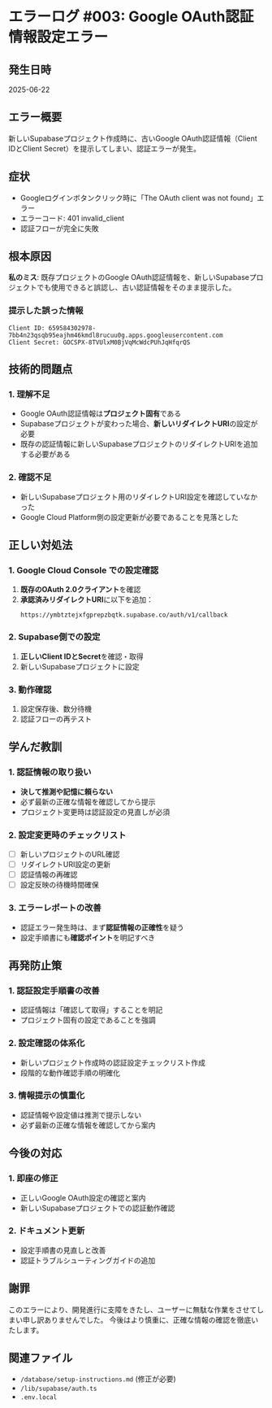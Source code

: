 # エラーログ #003: Google OAuth認証情報設定エラー

## 発生日時
2025-06-22

## エラー概要
新しいSupabaseプロジェクト作成時に、古いGoogle OAuth認証情報（Client IDとClient Secret）を提示してしまい、認証エラーが発生。

## 症状
- Googleログインボタンクリック時に「The OAuth client was not found」エラー
- エラーコード: 401 invalid_client
- 認証フローが完全に失敗

## 根本原因
**私のミス**: 既存プロジェクトのGoogle OAuth認証情報を、新しいSupabaseプロジェクトでも使用できると誤認し、古い認証情報をそのまま提示した。

### 提示した誤った情報
```
Client ID: 659584302978-7bb4n23qsqb95eajhm46kmdl8rucuu0g.apps.googleusercontent.com
Client Secret: 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
```

## 技術的問題点

### 1. 理解不足
- Google OAuth認証情報は**プロジェクト固有**である
- Supabaseプロジェクトが変わった場合、**新しいリダイレクトURI**の設定が必要
- 既存の認証情報に新しいSupabaseプロジェクトのリダイレクトURIを追加する必要がある

### 2. 確認不足
- 新しいSupabaseプロジェクト用のリダイレクトURI設定を確認していなかった
- Google Cloud Platform側の設定更新が必要であることを見落とした

## 正しい対処法

### 1. Google Cloud Console での設定確認
1. **既存のOAuth 2.0クライアント**を確認
2. **承認済みリダイレクトURI**に以下を追加：
   ```
   https://ymbtztejxfgprepzbqtk.supabase.co/auth/v1/callback
   ```

### 2. Supabase側での設定
1. **正しいClient IDとSecret**を確認・取得
2. 新しいSupabaseプロジェクトに設定

### 3. 動作確認
1. 設定保存後、数分待機
2. 認証フローの再テスト

## 学んだ教訓

### 1. 認証情報の取り扱い
- **決して推測や記憶に頼らない**
- 必ず最新の正確な情報を確認してから提示
- プロジェクト変更時は認証設定の見直しが必須

### 2. 設定変更時のチェックリスト
- [ ] 新しいプロジェクトのURL確認
- [ ] リダイレクトURI設定の更新
- [ ] 認証情報の再確認
- [ ] 設定反映の待機時間確保

### 3. エラーレポートの改善
- 認証エラー発生時は、まず**認証情報の正確性**を疑う
- 設定手順書にも**確認ポイント**を明記すべき

## 再発防止策

### 1. 認証設定手順書の改善
- 認証情報は「確認して取得」することを明記
- プロジェクト固有の設定であることを強調

### 2. 設定確認の体系化
- 新しいプロジェクト作成時の認証設定チェックリスト作成
- 段階的な動作確認手順の明確化

### 3. 情報提示の慎重化
- 認証情報や設定値は推測で提示しない
- 必ず最新の正確な情報を確認してから案内

## 今後の対応

### 1. 即座の修正
- 正しいGoogle OAuth設定の確認と案内
- 新しいSupabaseプロジェクトでの認証動作確認

### 2. ドキュメント更新
- 設定手順書の見直しと改善
- 認証トラブルシューティングガイドの追加

## 謝罪
このエラーにより、開発進行に支障をきたし、ユーザーに無駄な作業をさせてしまい申し訳ありませんでした。
今後はより慎重に、正確な情報の確認を徹底いたします。

## 関連ファイル
- `/database/setup-instructions.md` (修正が必要)
- `/lib/supabase/auth.ts`
- `.env.local`